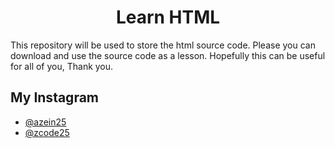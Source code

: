 <h1 align="center">Learn HTML</h1>
This repository will be used to store the html source code. Please you can download and use the source code as a lesson. Hopefully this can be useful for all of you, Thank you.

## My Instagram
- [@azein25](https://www.instagram.com/azein25/) 
- [@zcode25](https://www.instagram.com/zcode25/)
